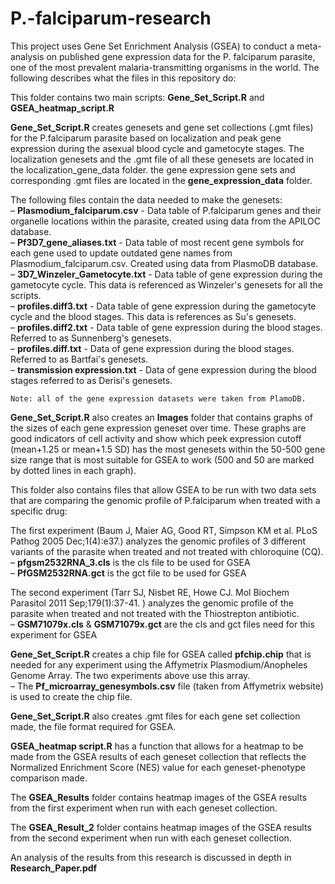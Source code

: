 # P.-falciparum-research

This project uses Gene Set Enrichment Analysis (GSEA) to conduct a meta-analysis on published gene expression data for the P. falciparum parasite, one of the most prevalent malaria-transmitting organisms in the world. The following describes what the files in this repository do:  


This folder contains two main scripts: **Gene_Set_Script.R** and **GSEA_heatmap_script.R**  

**Gene_Set_Script.R** creates genesets and gene set collections (.gmt files) for the P.falciparum parasite based on localization and peak gene expression during the asexual blood cycle and gametocyte stages. The localization genesets and the .gmt file of all these genesets are located in the localization_gene_data folder. the gene expression gene sets and corresponding .gmt files are located in the **gene_expression_data** folder.  

The following files contain the data needed to make the genesets:  
    – **Plasmodium_falciparum.csv** - Data table of P.falciparum genes and their organelle locations within the parasite, created using data from the APILOC database.  
    – **Pf3D7_gene_aliases.txt** - Data table of most recent gene symbols for each gene used to update outdated gene names from Plasmodium_falciparum.csv. Created using data from PlasmoDB database.  
    – **3D7_Winzeler_Gametocyte.txt** - Data table of gene expression during the gametocyte cycle. This data is referenced as Winzeler's genesets for all the scripts.  
    – **profiles.diff3.txt** - Data table of gene expression during the gametocyte cycle and the blood stages. This data is references as Su's genesets.  
    – **profiles.diff2.txt** - Data table of gene expression during the blood stages. Referred to as Sunnenberg's genesets.  
    – **profiles.diff.txt** - Data of gene expression during the blood stages. Referred to as Bartfai's genesets.  
    – **transmission expression.txt** - Data of gene expression during the blood stages referred to as Derisi's genesets.  
    
    Note: all of the gene expression datasets were taken from PlamoDB.  
    
**Gene_Set_Script.R** also creates an **Images** folder that contains graphs of the sizes of each gene expression geneset over time. These graphs are good indicators of cell activity and show which peek expression cutoff (mean+1.25 or mean+1.5 SD) has the most genesets within the 50-500 gene size range that is most suitable for GSEA to work (500 and 50 are marked by dotted lines in each graph).  
  
  
This folder also contains files that allow GSEA to be run with two data sets that are comparing the genomic profile of P.falciparum when treated with a specific drug:  
  
The first experiment (Baum J, Maier AG, Good RT, Simpson KM et al. PLoS Pathog 2005 Dec;1(4):e37.) analyzes the genomic profiles of 3 different variants of the parasite when treated and not treated with chloroquine (CQ).  
    – **pfgsm2532RNA_3.cls** is the cls file to be used for GSEA  
    – **PfGSM2532RNA.gct** is the gct file to be used for GSEA  
  
The second experiment (Tarr SJ, Nisbet RE, Howe CJ. Mol Biochem Parasitol 2011 Sep;179(1):37-41. ) analyzes the genomic profile of the parasite when treated and not treated with the Thiostrepton antibiotic.  
    – **GSM71079x.cls** & **GSM71079x.gct** are the cls and gct files need for this experiment for GSEA  
    
**Gene_Set_Script.R** creates a chip file for GSEA called **pfchip.chip** that is needed for any experiment using the Affymetrix Plasmodium/Anopheles Genome Array. The two experiments above use this array.  
    – The **Pf_microarray_genesymbols.csv** file (taken from Affymetrix website) is used to create the chip file.  
      
  **Gene_Set_Script.R** also creates .gmt files for each gene set collection made, the file format required for GSEA.  
    
    
**GSEA_heatmap script.R** has a function that allows for a heatmap to be made from the GSEA results of each geneset collection that reflects the Normalized Enrichment Score (NES) value for each geneset-phenotype comparison made.  

The **GSEA_Results** folder contains heatmap images of the GSEA results from the first experiment when run with each geneset collection.  
  
The **GSEA_Result_2** folder contains heatmap images of the GSEA results from the second experiment when run with each geneset collection.  
    
An analysis of the results from this research is discussed in depth in **Research_Paper.pdf**
